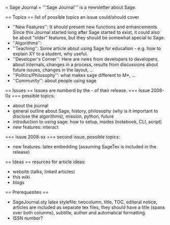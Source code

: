 = Sage Journal =
'''Sage Journal''' is a newsletter about Sage.

== Topics ==
list of possible topics an issue could/should cover
 * ''New Features'': It should present new functions and enhancements. Since this Journal started long after Sage started to exist, it could also be about "older" features, but they should be somewhat special to Sage.
 * ''Algorithms'':
 * ''Teaching'': Some article about using Sage for education - e.g. how to explain XY to a student, why useful.
 * ''Developer's Corner'': Here are news from developers to developers, about internals, changes in a process, results from discussions about future issues, changes in the layout, ...
 * ''Politics/Philosophy'': what makes sage different to M*, ...
 * ''Community'': about people using sage

== Issues ==
Issues are numberd by the <year>-<month> of their release.
=== Issue 2008-0x ===
possible topics:
 * about the journal
 * general outline about Sage, history, philosophy (why is it important to disclose the algorithms), mission, python, future
 * introduction to using sage: how to setup, modes (notebook, CLI, script)
 * new features: interact
 

=== Issue 2008-xx ===
second issue, possible topics:
 * new features: latex embedding (assuming SageTex is included in the release)

== Ideas ==
resurces for article ideas:
 * website (talks, linked articles)
 * this wiki
 * blogs


== Prerequesites ==
 * SageJournal.sty latex stylefile: twocolumn, title, TOC, editoral notice, articles are included as separate tex files, they should have a title (spans over both columns), subtitle, author and automatical formatting.
 * ISSN number?
